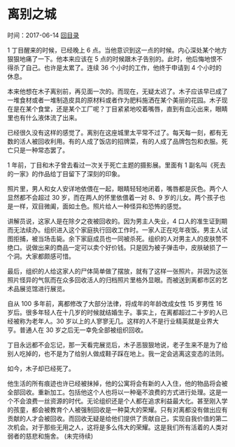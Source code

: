 # 离别之城
时间：2017-06-14 [回目录](../README.md "目录")

1
丁目醒来的时候，已经晚上 6 点。当他意识到这一点的时候。内心深处某个地方狠狠地痛了一下。他本来应该在 5 点的时候跟木子告别的。此时，他后悔地恨不得杀了自己。也许是太累了。连续 36 个小时的工作，他终于申请到 4 个小时的休息。

本来他想在木子离别前，再见面一次的。而现在，无疑太迟了。木子应该早已成了一堆食材或者一堆制造皮具的原材料或者作为肥料施洒在某个美丽的花园。木子现在是在某个食堂，还是某个工厂呢？丁目紧紧地咬着嘴唇，直到有血沁出来，眼睛里也有什么液体流了出来。

已经很久没有这样的感觉了。离别在这座城里太平常不过了。每天每一刻，都有无数的活人被回收利用。有的人成了饭店的招牌菜，有的人成了品牌包包和衣服。死亡只是一种常态罢了。

1 年前，丁目和木子曾去看过一次关于死亡主题的摄影展。里面有 1 副名叫《死去的一家》的作品给丁目留下了深刻的印象。

照片里，男人和女人安详地依偎在一起，眼睛轻轻地闭着，嘴唇都是灰色。两个人显然都不会超过 30 岁，而在两人的怀里依偎着一对 8、9 岁的儿女。两个孩子也是一样，双目微阖，面如土色。照片给人一种怪异和恐怖的感觉。

讲解员说，这家人是在除夕之夜被回收的。因为男主人失业，4 口人的准生证到期而无法续办。组织进入这个家庭执行回收工作时。一家人正在吃年夜饭。男主人试图拒捕，被当场击毙。余下家庭成员也一同被杀死。组织的人对男主人的皮肤赞不绝口。说做出来的商品一定可以卖个好价钱。只是因为被子弹击中，皮肤破损了一个洞。大家都颇感可惜。

最后，组织的人给这家人的尸体简单做了摆放，就有了这样一张照片。并因为这张照片怪异的气氛而在众多回收活人的归档照片里格外显眼。而被送到离都市区的艺术品展览馆进行展览。

自从 100 多年前，离都修改了大部分法律，将成年的年龄改成女性 15 岁男性 16 岁后。很多年轻人在十几岁的时候就结婚生子。事实上，在离都超过二十岁的人已经被称为老年人。30 岁以上的人寥寥无几。这样的人不是行业精英就是业界大亨。普通人在 30 岁之后无一幸免全部被组织回收。

丁目永远都不会忘记，那一天看完展览后，木子恶狠狠地说，老子生来不是为了给别人吃掉的，也不是为了给别人做成鞋子踩在地上。我一定会逃离这变态的法则。

如今，木子却已经死了。

他生活的所有痕迹也许已经被抹掉，他的公寓将会有新的人入住，他的物品将会被全部回收。重新加工。包括他这个人也将以一种毫不浪费的方式进行处理。这是一个不会浪费一丝资源的时代。无论组织还是个人都在追求利益最大化。甚至刚入学的孩童，都会被教育个人被强制回收是一种莫大的荣耀。只有对离都没有做出应有贡献的人才会被回收。而回收无疑是给他们提供了贡献自己，实现自我价值的第二次机会。对于那些无用之人，这将是多么伟大的荣耀。这是我们所有活着的人类对弱者的慈悲和施舍。
(未完待续)